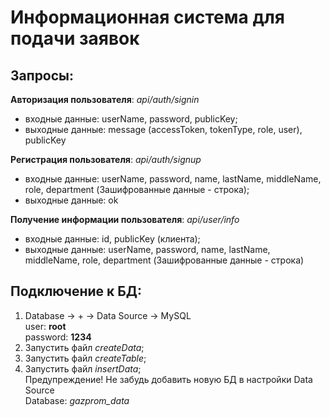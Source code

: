 # Информационная система для подачи заявок
Запросы:
-----------------------------------
**Авторизация пользователя**: _api/auth/signin_
* входные данные: userName, password, publicKey; 
* выходные данные: message (accessToken, tokenType, role, user), publicKey 

**Регистрация пользователя**: _api/auth/signup_
* входные данные: userName, password, name, lastName, middleName, role, department (Зашифрованные данные - строка); 
* выходные данные: ok

**Получение информации пользователя**: _api/user/info_
* входные данные: id, publicKey (клиента);
* выходные данные: userName, password, name, lastName, middleName, role, department (Зашифрованные данные - строка)

Подключение к БД:
-----------------------------------
1. Database -> + -> Data Source -> MySQL\
user: **root**\
password: **1234**
2. Запустить файл _createData_;
3. Запустить файл _createTable_;
4. Запустить файл _insertData_;\
Предупреждение! Не забудь добавить новую БД в настройки Data Source\
Database: _gazprom_data_